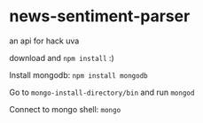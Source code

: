 # news-sentiment-parser
an api for hack uva

download and `npm install` :)

Install mongodb: `npm install mongodb`

Go to `mongo-install-directory/bin` and run `mongod`

Connect to mongo shell: `mongo`
